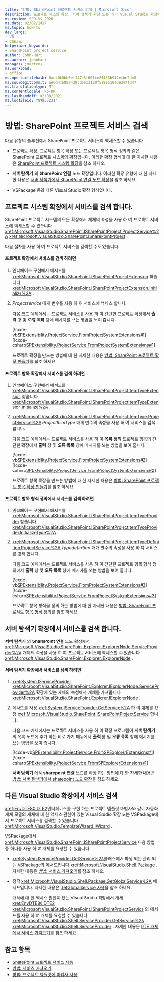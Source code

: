 ```yaml
---
title: '방법: SharePoint 프로젝트 서비스 검색 | Microsoft Docs'
description: 프로젝트 시스템 확장, 서버 탐색기 확장 또는 기타 Visual Studio 확장에서 SharePoint 프로젝트 서비스에 액세스 하는 방법에 대해 알아봅니다.
ms.custom: SEO-VS-2020
ms.date: 02/02/2017
ms.topic: how-to
dev_langs:
- VB
- CSharp
helpviewer_keywords:
- SharePoint project service
author: John-Hart
ms.author: johnhart
manager: jmartens
ms.workload:
- office
ms.openlocfilehash: 6ae4000bb0ef147a8f601ce80483b9f2ecbe2de8
ms.sourcegitcommit: ae6d47b09a439cd0e13180f5e89510e3e347fd47
ms.translationtype: MT
ms.contentlocale: ko-KR
ms.lasthandoff: 02/08/2021
ms.locfileid: "99955231"
---
```

# <a name="how-to-retrieve-the-sharepoint-project-service"></a>방법: SharePoint 프로젝트 서비스 검색
  다음 유형의 솔루션에서 SharePoint 프로젝트 서비스에 액세스할 수 있습니다.

- 프로젝트 확장, 프로젝트 항목 확장 또는 프로젝트 항목 형식 정의와 같은 SharePoint 프로젝트 시스템의 확장입니다. 이러한 확장 형식에 대 한 자세한 내용은 [SharePoint 프로젝트 시스템 확장](../sharepoint/extending-the-sharepoint-project-system.md)을 참조 하세요.

- **서버 탐색기** 의 **SharePoint 연결** 노드 확장입니다. 이러한 확장 유형에 대 한 자세한 내용은 [서버 탐색기에서 SharePoint 연결 노드 확장](../sharepoint/extending-the-sharepoint-connections-node-in-server-explorer.md)을 참조 하세요.

- VSPackage 등의 다른 Visual Studio 확장 형식입니다.

## <a name="retrieve-the-service-in-project-system-extensions"></a>프로젝트 시스템 확장에서 서비스를 검색 합니다.
 SharePoint 프로젝트 시스템의 모든 확장에서 개체의 속성을 사용 하 여 프로젝트 서비스에 액세스할 수 있습니다 <xref:Microsoft.VisualStudio.SharePoint.ISharePointProject.ProjectService%2A> <xref:Microsoft.VisualStudio.SharePoint.ISharePointProject> .

 다음 절차를 사용 하 여 프로젝트 서비스를 검색할 수도 있습니다.

#### <a name="to-retrieve-the-service-in-a-project-extension"></a>프로젝트 확장에서 서비스를 검색 하려면

1. 인터페이스 구현에서 메서드를 <xref:Microsoft.VisualStudio.SharePoint.ISharePointProjectExtension> 찾습니다 <xref:Microsoft.VisualStudio.SharePoint.ISharePointProjectExtension.Initialize%2A> .

2. *Projectservice* 매개 변수를 사용 하 여 서비스에 액세스 합니다.

     다음 코드 예제에서는 프로젝트 서비스를 사용 하 여 간단한 프로젝트 확장에서 **출력** 창 및 **오류 목록** 창에 메시지를 쓰는 방법을 보여 줍니다.

     [!code-vb[SPExtensibility.ProjectService.FromProjectSystemExtensions#1](../sharepoint/codesnippet/VisualBasic/spextensibility.projectservice.fromprojectsystemextensions.getprojectservice/extension/extension.vb#1)]
     [!code-csharp[SPExtensibility.ProjectService.FromProjectSystemExtensions#1](../sharepoint/codesnippet/CSharp/spextensibility.projectservice.fromprojectsystemextensions.getprojectservice/extension/extension.cs#1)]

     프로젝트 확장을 만드는 방법에 대 한 자세한 내용은 [방법: SharePoint 프로젝트 확장 만들기](../sharepoint/how-to-create-a-sharepoint-project-extension.md)를 참조 하세요.

#### <a name="to-retrieve-the-service-in-a-project-item-extension"></a>프로젝트 항목 확장에서 서비스를 검색 하려면

1. 인터페이스 구현에서 메서드를 <xref:Microsoft.VisualStudio.SharePoint.ISharePointProjectItemTypeExtension> 찾습니다 <xref:Microsoft.VisualStudio.SharePoint.ISharePointProjectItemTypeExtension.Initialize%2A> .

2. <xref:Microsoft.VisualStudio.SharePoint.ISharePointProjectItemType.ProjectService%2A> *ProjectItemType* 매개 변수의 속성을 사용 하 여 서비스를 검색 합니다.

     다음 코드 예제에서는 프로젝트 서비스를 사용 하 여 **목록 정의** 프로젝트 항목의 간단한 확장에서 **출력** 창 및 **오류 목록** 창에 메시지를 쓰는 방법을 보여 줍니다.

     [!code-vb[SPExtensibility.ProjectService.FromProjectSystemExtensions#2](../sharepoint/codesnippet/VisualBasic/spextensibility.projectservice.fromprojectsystemextensions.getprojectservice/extension/extension.vb#2)]
     [!code-csharp[SPExtensibility.ProjectService.FromProjectSystemExtensions#2](../sharepoint/codesnippet/CSharp/spextensibility.projectservice.fromprojectsystemextensions.getprojectservice/extension/extension.cs#2)]

     프로젝트 항목 확장을 만드는 방법에 대 한 자세한 내용은 [방법: SharePoint 프로젝트 항목 확장 만들기](../sharepoint/how-to-create-a-sharepoint-project-item-extension.md)를 참조 하세요.

#### <a name="to-retrieve-the-service-in-a-project-item-type-definition"></a>프로젝트 항목 형식 정의에서 서비스를 검색 하려면

1. 인터페이스 구현에서 메서드를 <xref:Microsoft.VisualStudio.SharePoint.ISharePointProjectItemTypeProvider> 찾습니다 <xref:Microsoft.VisualStudio.SharePoint.ISharePointProjectItemTypeProvider.InitializeType%2A> .

2. <xref:Microsoft.VisualStudio.SharePoint.ISharePointProjectItemTypeDefinition.ProjectService%2A> *Typedefinition* 매개 변수의 속성을 사용 하 여 서비스를 검색 합니다.

     다음 코드 예제에서는 프로젝트 서비스를 사용 하 여 간단한 프로젝트 항목 형식 정의에서 **출력** 창 및 **오류 목록** 창에 메시지를 쓰는 방법을 보여 줍니다.

     [!code-vb[SPExtensibility.ProjectService.FromProjectSystemExtensions#3](../sharepoint/codesnippet/VisualBasic/spextensibility.projectservice.fromprojectsystemextensions.getprojectservice/extension/extension.vb#3)]
     [!code-csharp[SPExtensibility.ProjectService.FromProjectSystemExtensions#3](../sharepoint/codesnippet/CSharp/spextensibility.projectservice.fromprojectsystemextensions.getprojectservice/extension/extension.cs#3)]

     프로젝트 항목 형식을 정의 하는 방법에 대 한 자세한 내용은 [방법: SharePoint 프로젝트 항목 형식 정의](../sharepoint/how-to-define-a-sharepoint-project-item-type.md)를 참조 하세요.

## <a name="retrieve-the-service-in-server-explorer-extensions"></a>서버 탐색기 확장에서 서비스를 검색 합니다.
 **서버 탐색기** 의 **SharePoint 연결** 노드 확장에서 <xref:Microsoft.VisualStudio.SharePoint.Explorer.IExplorerNode.ServiceProvider%2A> 개체의 속성을 사용 하 여 프로젝트 서비스에 액세스할 수 있습니다 <xref:Microsoft.VisualStudio.SharePoint.Explorer.IExplorerNode> .

#### <a name="to-retrieve-the-service-in-a-server-explorer-extension"></a>서버 탐색기 확장에서 서비스를 검색 하려면

1. <xref:System.IServiceProvider> <xref:Microsoft.VisualStudio.SharePoint.Explorer.IExplorerNode.ServiceProvider%2A> 확장에 있는 개체의 속성에서 개체를 가져옵니다 <xref:Microsoft.VisualStudio.SharePoint.Explorer.IExplorerNode> .

2. 메서드를 사용 <xref:System.IServiceProvider.GetService%2A> 하 여 개체를 요청 <xref:Microsoft.VisualStudio.SharePoint.ISharePointProjectService> 합니다.

     다음 코드 예제에서는 프로젝트 서비스를 사용 하 여 확장 프로그램이 **서버 탐색기** 의 목록 노드에 추가 하는 바로 가기 메뉴에서 **출력** 창 및 **오류 목록** 창에 메시지를 쓰는 방법을 보여 줍니다.

     [!code-vb[SPExtensibility.ProjectService.FromSPExplorerExtensions#1](../sharepoint/codesnippet/VisualBasic/spextensibility.projectservice.fromspexplorerextensions.getprojectservice/extension/extension.vb#1)]
     [!code-csharp[SPExtensibility.ProjectService.FromSPExplorerExtensions#1](../sharepoint/codesnippet/CSharp/spextensibility.projectservice.fromspexplorerextensions.getprojectservice/extension/extension.cs#1)]

     **서버 탐색기** 에서 **sharepoint 연결** 노드를 확장 하는 방법에 대 한 자세한 내용은 [방법: 서버 탐색기에서 sharepoint 노드 확장](../sharepoint/how-to-extend-a-sharepoint-node-in-server-explorer.md)을 참조 하세요.

## <a name="retrieve-the-service-in-other-visual-studio-extensions"></a>다른 Visual Studio 확장에서 서비스 검색
 <xref:EnvDTE80.DTE2>인터페이스를 구현 하는 프로젝트 템플릿 마법사와 같이 자동화 개체 모델의 개체에 대 한 액세스 권한이 있는 Visual Studio 확장 또는 VSPackage에서 프로젝트 서비스를 검색할 수 있습니다 <xref:Microsoft.VisualStudio.TemplateWizard.IWizard> .

 VSPackage에서 <xref:Microsoft.VisualStudio.SharePoint.ISharePointProjectService> 다음 방법 중 하나를 사용 하 여 개체를 요청할 수 있습니다.

- <xref:System.IServiceProvider.GetService%2A>클래스에서 파생 되는 관리 되는 VSPackage의 메서드입니다 <xref:Microsoft.VisualStudio.Shell.Package> . 자세한 내용은 [방법: 서비스 가져오기](../extensibility/how-to-get-a-service.md)를 참조 하세요.

- 정적 <xref:Microsoft.VisualStudio.Shell.Package.GetGlobalService%2A> 메서드입니다. 자세한 내용은 [GetGlobalService 사용](../extensibility/internals/service-essentials.md#how-to-use-getglobalservice)을 참조 하세요.

  개체에 대 한 액세스 권한이 있는 Visual Studio 확장에서 개체 <xref:EnvDTE80.DTE2> <xref:Microsoft.VisualStudio.SharePoint.ISharePointProjectService> 의 메서드를 사용 하 여 개체를 요청할 수 있습니다 <xref:Microsoft.VisualStudio.Shell.ServiceProvider.GetService%2A> <xref:Microsoft.VisualStudio.Shell.ServiceProvider> . 자세한 내용은 [DTE 개체에서 서비스 가져오기](../extensibility/how-to-get-a-service.md#getting-a-service-from-the-dte-object)를 참조 하세요.

## <a name="see-also"></a>참고 항목
- [SharePoint 프로젝트 서비스 사용](../sharepoint/using-the-sharepoint-project-service.md)
- [방법: 서비스 가져오기](../extensibility/how-to-get-a-service.md)
- [방법: 프로젝트 템플릿에 마법사 사용](../extensibility/how-to-use-wizards-with-project-templates.md)
